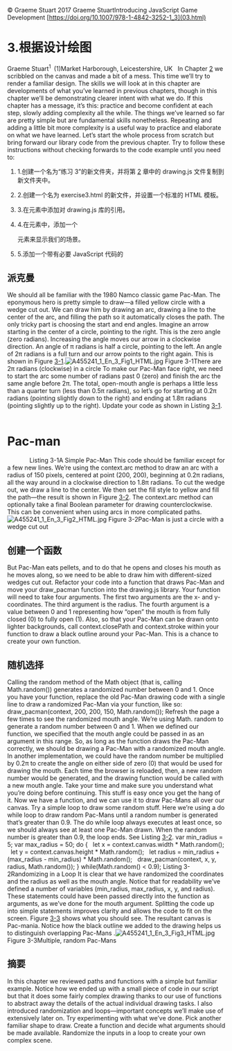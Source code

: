 © Graeme Stuart 2017 Graeme StuartIntroducing JavaScript Game Development [https://doi.org/10.1007/978-1-4842-3252-1_3](03.html)

# 3.根据设计绘图

Graeme Stuart<sup class="calibre7">1 </sup> (1)Market Harborough, Leicestershire, UK   In Chapter [2](02.html) we scribbled on the canvas and made a bit of a mess. This time we’ll try to render a familiar design. The skills we will look at in this chapter are developments of what you’ve learned in previous chapters, though in this chapter we’ll be demonstrating clearer intent with what we do. If this chapter has a message, it’s this: practice and become confident at each step, slowly adding complexity all the while. The things we’ve learned so far are pretty simple but are fundamental skills nonetheless. Repeating and adding a little bit more complexity is a useful way to practice and elaborate on what we have learned. Let’s start the whole process from scratch but bring forward our library code from the previous chapter. Try to follow these instructions without checking forwards to the code example until you need to:

1.  1.创建一个名为“练习 3”的新文件夹，并将第 [2](02.html) 章中的 drawing.js 文件复制到新文件夹中。
2.  2.创建一个名为 exercise3.html 的新文件，并设置一个标准的 HTML 模板。
3.  3.在元素中添加对 drawing.js 库的引用。
4.  4.在元素中，添加一个

    <canvas>元素来显示我们的场景。</canvas>

5.  5.添加一个带有必要 JavaScript 代码的

## 派克曼

We should all be familiar with the 1980 Namco classic game Pac-Man. The eponymous hero is pretty simple to draw—a filled yellow circle with a wedge cut out. We can draw him by drawing an arc, drawing a line to the center of the arc, and filling the path so it automatically closes the path. The only tricky part is choosing the start and end angles. Imagine an arrow starting in the center of a circle, pointing to the right. This is the zero angle (zero radians). Increasing the angle moves our arrow in a clockwise direction. An angle of π radians is half a circle, pointing to the left. An angle of 2π radians is a full turn and our arrow points to the right again. This is shown in Figure [3-1](#Fig1).![A455241_1_En_3_Fig1_HTML.jpg](img/A455241_1_En_3_Fig1_HTML.jpg) Figure 3-1There are 2π radians (clockwise) in a circle To make our Pac-Man face right, we need to start the arc some number of radians past 0 (zero) and finish the arc the same angle before 2π. The total, open-mouth angle is perhaps a little less than a quarter turn (less than 0.5π radians), so let’s go for starting at 0.2π radians (pointing slightly down to the right) and ending at 1.8π radians (pointing slightly up to the right). Update your code as shown in Listing [3-1](#Par13). <!doctype html> <html>   <head>     <title>Pacmania</title>     <link rel="stylesheet" href="styles.css">     <script src="drawing.js"></script>   </head>   <body>     <h1>Pac-man</h1>     <canvas id="pacmania" width="400" height="400"></canvas>     <script>       var context = document.getElementById("pacmania").getContext("2d");       draw_grid(context);       context.beginPath();       context.arc(200, 200, 150, 0.2 * Math.PI, 1.8 * Math.PI);       context.lineTo(200, 200);       context.fillStyle = "yellow";       context.fill();     </script>   </body> </html> Listing 3-1A Simple Pac-Man This code should be familiar except for a few new lines. We’re using the context.arc method to draw an arc with a radius of 150 pixels, centered at point (200, 200), beginning at 0.2π radians, all the way around in a clockwise direction to 1.8π radians. To cut the wedge out, we draw a line to the center. We then set the fill style to yellow and fill the path—the result is shown in Figure [3-2](#Fig2). The context.arc method can optionally take a final Boolean parameter for drawing counterclockwise. This can be convenient when using arcs in more complicated paths.![A455241_1_En_3_Fig2_HTML.jpg](img/A455241_1_En_3_Fig2_HTML.jpg) Figure 3-2Pac-Man is just a circle with a wedge cut out

## 创建一个函数

But Pac-Man eats pellets, and to do that he opens and closes his mouth as he moves along, so we need to be able to draw him with different-sized wedges cut out. Refactor your code into a function that draws Pac-Man and move your draw_pacman function into the drawing.js library. Your function will need to take four arguments. The first two arguments are the x- and y-coordinates. The third argument is the radius. The fourth argument is a value between 0 and 1 representing how “open” the mouth is from fully closed (0) to fully open (1). Also, so that your Pac-Man can be drawn onto lighter backgrounds, call context.closePath and context.stroke within your function to draw a black outline around your Pac-Man. This is a chance to create your own function.

## 随机选择

Calling the random method of the Math object (that is, calling Math.random()) generates a randomized number between 0 and 1\. Once you have your function, replace the old Pac-Man drawing code with a single line to draw a randomized Pac-Man via your function, like so: draw_pacman(context, 200, 200, 150, Math.random()); Refresh the page a few times to see the randomized mouth angle. We’re using Math. random to generate a random number between 0 and 1\. When we defined our function, we specified that the mouth angle could be passed in as an argument in this range. So, as long as the function draws the Pac-Man correctly, we should be drawing a Pac-Man with a randomized mouth angle. In another implementation, we could have the random number be multiplied by 0.2π to create the angle on either side of zero (0) that would be used for drawing the mouth. Each time the browser is reloaded, then, a new random number would be generated, and the drawing function would be called with a new mouth angle. Take your time and make sure you understand what you’re doing before continuing. This stuff is easy once you get the hang of it. Now we have a function, and we can use it to draw Pac-Mans all over our canvas. Try a simple loop to draw some random stuff. Here we’re using a do while loop to draw random Pac-Mans until a random number is generated that’s greater than 0.9\. The do while loop always executes at least once, so we should always see at least one Pac-Man drawn. When the random number is greater than 0.9, the loop ends. See Listing [3-2](#Par24). var min_radius = 5; var max_radius = 50; do {   let x = context.canvas.width * Math.random();   let y = context.canvas.height * Math.random();   let radius = min_radius + (max_radius - min_radius) * Math.random();   draw_pacman(context, x, y, radius, Math.random()); } while(Math.random() < 0.9); Listing 3-2Randomizing in a Loop It is clear that we have randomized the coordinates and the radius as well as the mouth angle. Notice that for readability we’ve defined a number of variables (min_radius, max_radius, x, y, and radius). These statements could have been passed directly into the function as arguments, as we’ve done for the mouth argument. Splitting the code up into simple statements improves clarity and allows the code to fit on the screen. Figure [3-3](#Fig3) shows what you should see. The resultant canvas is Pac-mania. Notice how the black outline we added to the drawing helps us to distinguish overlapping Pac-Mans .![A455241_1_En_3_Fig3_HTML.jpg](img/A455241_1_En_3_Fig3_HTML.jpg) Figure 3-3Multiple, random Pac-Mans

## 摘要

In this chapter we reviewed paths and functions with a simple but familiar example. Notice how we ended up with a small piece of code in our script but that it does some fairly complex drawing thanks to our use of functions to abstract away the details of the actual individual drawing tasks. I also introduced randomization and loops—important concepts we’ll make use of extensively later on. Try experimenting with what we’ve done. Pick another familiar shape to draw. Create a function and decide what arguments should be made available. Randomize the inputs in a loop to create your own complex scene.
